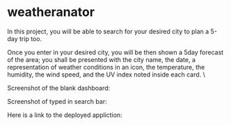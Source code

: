 # weatheranator

In this project, you will be able to search for your desired city to plan a 5-day trip too.

Once you enter in your desired city, you will be then shown a 5day forecast of the area;
you shall be presented with the city name, the date, a representation of weather conditions in an icon, the temperature, the humidity, the wind speed, and the UV index noted inside each card.
\

Screenshot of the blank dashboard:

Screenshot of typed in search bar:


Here is a link to the deployed appliction:
